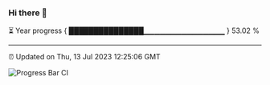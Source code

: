 ### Hi there 👋

⏳ Year progress { ███████████████▁▁▁▁▁▁▁▁▁▁▁▁▁▁▁ } 53.02 %

---

⏰ Updated on Thu, 13 Jul 2023 12:25:06 GMT

![Progress Bar CI](https://github.com/liununu/liununu/workflows/Progress%20Bar%20CI/badge.svg)
